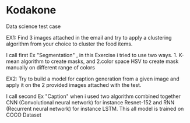 # Kodakone

Data science test case

EX1:
Find 3 images attached in the email and try to apply a clustering algorithm from your choice
to cluster the food items.

I call first Ex "Segmentation" ,  in this Exercise i tried to use two ways. 1. K-mean algorithm to create masks,
and 2.color space HSV to create mask manually on different range of colors   

EX2: Try to build a model for caption generation from a given image and apply it on the 2 provided
images attached with the test.

I call second Ex "Caption" when i used two algorithm combined together CNN (Convolutional neural network) for instance Resnet-152 
and RNN (Recurrent neural network) for instance LSTM.
This all  model is trained on COCO Dataset 
